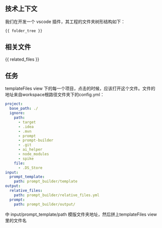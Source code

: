 ## 技术上下文

我们在开发一个 vscode 插件，其工程的文件夹树形结构如下：

```
{{ folder_tree }}
```

## 相关文件

{{ related_files }}

## 任务

templateFiles view 下的每一个项目，点击的时候，应该打开这个文件。文件的地址来自workspace根路径文件夹下的config.yml：

```yaml
project:
  base_path: ./
  ignore:
    path:
      - target
      - .idea
      - .mvn
      - prompt
      - prompt-builder
      - .git
      - ai_helper
      - node_modules
      - spike
    file:
      - .DS_Store
input:
  prompt_template:
    path: prompt_builder/template      
output:
  relative_files:
    path: prompt_builder/relative_files.yml
  prompt:
    path: prompt_builder/output/
```

中 input/prompt_template/path 模版文件夹地址，然后拼上templateFiles view里的文件名